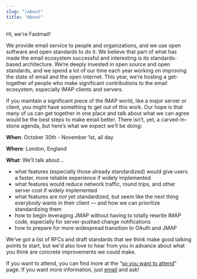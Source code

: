 ```yaml
---
slug: "/about"
title: "About"
---
```


Hi, we're Fastmail!

We provide email service to people and organizations, and we use open software
and open standards to do it.  We believe that part of what has made the email
ecosystem successful and interesting is its standards-based architecture.
We’re deeply invested in open source and open standards, and we spend a lot of
our time each year working on improving the state of email and the open
internet.  This year, we’re hosting a get-together of people who make
significant contributions to the email ecosystem, especially IMAP clients and
servers.

If you maintain a significant piece of the IMAP world, like a major server or
client, you might have something to get out of this work.  Our hope is that
many of us can get together in one place and talk about what we can agree would
be the best steps to make email better.  There isn’t, yet, a carved-in-stone
agenda, but here’s what we expect we’ll be doing:

**When**: October 30th - November 1st, all day

**Where**: London, England

**What**: We’ll talk about…

* what features (especially those already standardized) would give users a
  faster, more reliable experience if widely implemented
* what features would reduce network traffic, round trips, and other server
  cost if widely implemented
* what features are *not* yet standardized, but seem like the next thing
  everybody wants in their client — and how we can prioritize standardizing
  them
* how to begin leveraging JMAP without having to totally rewrite IMAP code,
  especially for server-pushed change notifications
* how to prepare for more widespread transition to OAuth and JMAP

We’ve got a list of RFCs and draft standards that we think make good talking
points to start, but we'd also love to hear from you in advance about what you
think are concrete improvements we could make.

If you want to attend, you can find more at the “[so you want to
attend](/attend/)” page.  If you want more information, just
[email](ehlo@makebetter.email) and ask!
